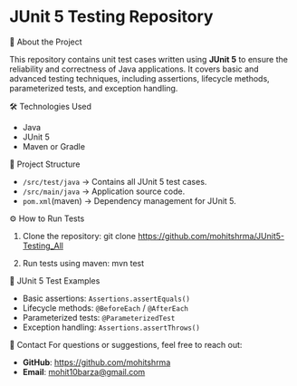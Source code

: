 JUnit 5 Testing Repository
==========================

📌 About the Project

This repository contains unit test cases written using **JUnit 5** to ensure the reliability and correctness of Java applications. It covers basic and advanced testing techniques, including assertions, lifecycle methods, parameterized tests, and exception handling.

🛠 Technologies Used

- Java
- JUnit 5
- Maven or Gradle

📂 Project Structure

- `/src/test/java` → Contains all JUnit 5 test cases.
- `/src/main/java` → Application source code.
- `pom.xml`(maven) → Dependency management for JUnit 5.

⚙️ How to Run Tests

1. Clone the repository:
git clone https://github.com/mohitshrma/JUnit5-Testing_All

2. Run tests using maven:
mvn test


📜 JUnit 5 Test Examples

- Basic assertions: `Assertions.assertEquals()`
- Lifecycle methods: `@BeforeEach` / `@AfterEach`
- Parameterized tests: `@ParameterizedTest`
- Exception handling: `Assertions.assertThrows()`



📩 Contact
For questions or suggestions, feel free to reach out:
- **GitHub**: https://github.com/mohitshrma
- **Email**: mohit10barza@gmail.com
